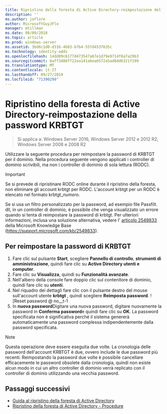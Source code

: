 ```yaml
---
title: Ripristino della foresta di Active Directory-reimpostazione della password KRBTGT
description: ''
ms.author: joflore
author: MicrosoftGuyJFlo
manager: mtillman
ms.date: 08/09/2018
ms.topic: article
ms.prod: windows-server
ms.assetid: 3bd6c1d0-d316-4b03-b7b4-557d4537635c
ms.technology: identity-adds
ms.openlocfilehash: 14dd09c6177d473547a67e1d79e9714f0a7a29b3
ms.sourcegitcommit: 6aff3d88ff22ea141a6ea6572a5ad8dd6321f199
ms.translationtype: MT
ms.contentlocale: it-IT
ms.lasthandoff: 09/27/2019
ms.locfileid: "71390298"
---
```

# <a name="ad-forest-recovery---resetting-the-krbtgt-password"></a>Ripristino della foresta di Active Directory-reimpostazione della password KRBTGT

>Si applica a: Windows Server 2016, Windows Server 2012 e 2012 R2, Windows Server 2008 e 2008 R2

Utilizzare la seguente procedura per reimpostare la password di KRBTGT per il dominio. Nella procedura seguente vengono applicati i controller di dominio scrivibili, ma non i controller di dominio di sola lettura (RODC).
  
> [!IMPORTANT]
> Se si prevede di ripristinare RODC online durante il ripristino della foresta, non eliminare gli account krbtgt per RODC. L'account krbtgt per un RODC è elencato nel formato krbtgt_*numero*.
>
> Se si usa un filtro personalizzato per la password, ad esempio file Passfilt. dll, in un controller di dominio, è possibile che venga visualizzato un errore quando si tenta di reimpostare la password di krbtgt. Per ulteriori informazioni, inclusa una soluzione alternativa, vedere l' [articolo 2549833](https://support.microsoft.com/kb/2549833) della Microsoft Knowledge Base (https://support.microsoft.com/kb/2549833).
  
## <a name="to-reset-the-krbtgt-password"></a>Per reimpostare la password di KRBTGT  
  
1. Fare clic sul pulsante **Start**, scegliere **Pannello di controllo**, **strumenti di amministrazione**, quindi fare clic su **Active Directory utenti e computer**.
2. Fare clic su **Visualizza**, quindi su **Funzionalità avanzate**.
3. Nell'albero della console fare doppio clic sul contenitore di dominio, quindi fare clic su **utenti**.
4. Nel riquadro dei dettagli fare clic con il pulsante destro del mouse sull'account utente **krbtgt** , quindi scegliere **Reimposta password**.
   ![Reset password @ no__t-1
5. In **nuova password**Digitare una nuova password, digitare nuovamente la password in **Conferma password**e quindi fare clic su **OK**. La password specificata non è significativa perché il sistema genererà automaticamente una password complessa indipendentemente dalla password specificata.
  
> [!NOTE]
> Questa operazione deve essere eseguita due volte. La cronologia delle password dell'account KRBTGT è due, ovvero include le due password più recenti. Reimpostando la password due volte è possibile cancellare efficacemente le password obsolete dalla cronologia, quindi non esiste alcun modo in cui un altro controller di dominio verrà replicato con il controller di dominio utilizzando una vecchia password.

## <a name="next-steps"></a>Passaggi successivi

- [Guida al ripristino della foresta di Active Directory](AD-Forest-Recovery-Guide.md)
- [Ripristino della foresta di Active Directory - Procedure](AD-Forest-Recovery-Procedures.md) 
